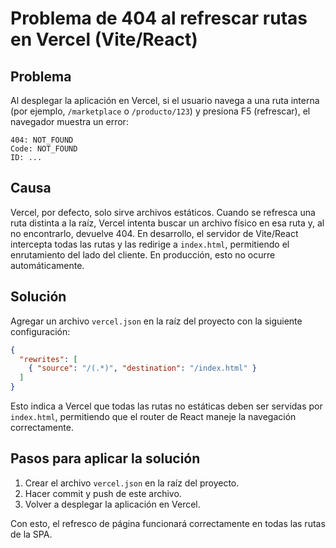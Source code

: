 # Problema de 404 al refrescar rutas en Vercel (Vite/React)

## Problema
Al desplegar la aplicación en Vercel, si el usuario navega a una ruta interna (por ejemplo, `/marketplace` o `/producto/123`) y presiona F5 (refrescar), el navegador muestra un error:

```
404: NOT_FOUND
Code: NOT_FOUND
ID: ...
```

## Causa
Vercel, por defecto, solo sirve archivos estáticos. Cuando se refresca una ruta distinta a la raíz, Vercel intenta buscar un archivo físico en esa ruta y, al no encontrarlo, devuelve 404. En desarrollo, el servidor de Vite/React intercepta todas las rutas y las redirige a `index.html`, permitiendo el enrutamiento del lado del cliente. En producción, esto no ocurre automáticamente.

## Solución
Agregar un archivo `vercel.json` en la raíz del proyecto con la siguiente configuración:

```json
{
  "rewrites": [
    { "source": "/(.*)", "destination": "/index.html" }
  ]
}
```

Esto indica a Vercel que todas las rutas no estáticas deben ser servidas por `index.html`, permitiendo que el router de React maneje la navegación correctamente.

## Pasos para aplicar la solución
1. Crear el archivo `vercel.json` en la raíz del proyecto.
2. Hacer commit y push de este archivo.
3. Volver a desplegar la aplicación en Vercel.

Con esto, el refresco de página funcionará correctamente en todas las rutas de la SPA.
